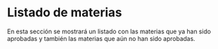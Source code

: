 Listado de materias
=======================

En esta sección se mostrará un listado con las materias que ya han sido aprobadas y también las materias que aún no han sido aprobadas.
